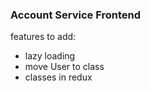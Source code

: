 ### Account Service Frontend

features to add:

- lazy loading
- move User to class
- classes in redux

